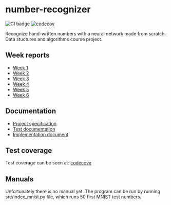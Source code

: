 # number-recognizer
![CI badge](https://github.com/oliviahorjamo/number-recognizer/workflows/CI/badge.svg)
[![codecov](https://codecov.io/gh/oliviahorjamo/number-recognizer/branch/main/graph/badge.svg?token=HRW2M3803G)](https://codecov.io/gh/oliviahorjamo/number-recognizer)

Recognize hand-written numbers with a neural network made from scratch. Data stuctures and algorithms course project.

## Week reports

- [Week 1](https://github.com/oliviahorjamo/number-recognizer/blob/main/documentation/week1_report.md)
- [Week 2](https://github.com/oliviahorjamo/number-recognizer/blob/main/documentation/week2_report.md)
- [Week 3](https://github.com/oliviahorjamo/number-recognizer/blob/main/documentation/week3_report.md)
- [Week 4](https://github.com/oliviahorjamo/number-recognizer/tree/main/documentation/week4_report.md)
- [Week 5](https://github.com/oliviahorjamo/number-recognizer/tree/main/documentation/week5_report.md)
- [Week 6](https://github.com/oliviahorjamo/number-recognizer/tree/main/documentation/week6_report.md)

## Documentation

- [Project specification](https://github.com/oliviahorjamo/number-recognizer/blob/main/documentation/project_specification.md)
- [Test documentation](https://github.com/oliviahorjamo/number-recognizer/blob/main/documentation/test_documentation.md)
- [Implementation document](https://github.com/oliviahorjamo/number-recognizer/tree/main/documentation)

## Test coverage

Test coverage can be seen at: [codecove](https://app.codecov.io/gh/oliviahorjamo/number-recognizer)

## Manuals

Unfortunately there is no manual yet. The program can be run by running src/index_mnist.py file, which runs 50 first MNIST test numbers.

